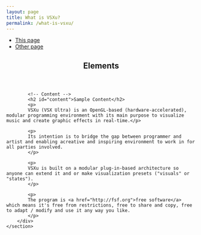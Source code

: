 ```yaml
---
layout: page
title: What is VSXu?
permalink: /what-is-vsxu/
---
```

<div id="main" class="alt">
    <section id="one">
        <div class="inner">
            <ul class="actions horizontal">
                <li><a href="#" class="button special">This page</a></li>
                <li><a href="#" class="button">Other page</a></li>
            </ul>
            <header class="major">
                <h1>Elements</h1>
            </header>
    
            <!-- Content -->
            <h2 id="content">Sample Content</h2>
            <p>
            VSXu (VSX Ultra) is an OpenGL-based (hardware-accelerated), modular programming environment with its main purpose to visualize music and create graphic effects in real-time.</p>
            
            <p>
            Its intention is to bridge the gap between programmer and artist and enabling acreative and inspiring environment to work in for all parties involved.
            </p>
            
            <p>
            VSXu is built on a modular plug-in-based architecture so anyone can extend it and or make visualization presets ("visuals" or "states").
            </p>
            
            <p>
            The program is <a href="http://fsf.org">free software</a> which means it's free from restrictions, free to share and copy, free to adapt / modify and use it any way you like.
            </p>
        </div>
    </section>
</div>


